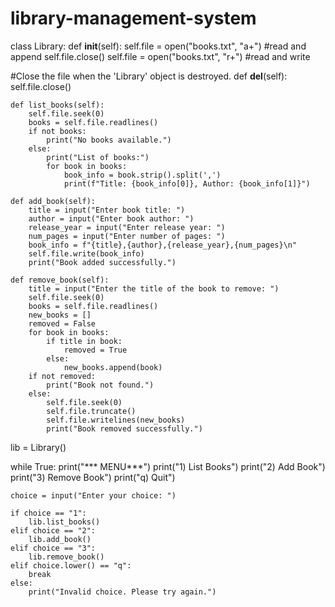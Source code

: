 # library-management-system
class Library:
    def __init__(self):
        self.file = open("books.txt", "a+") #read and append
        self.file.close()
        self.file = open("books.txt", "r+") #read and write
        
#Close the file when the 'Library' object is destroyed.
    def __del__(self):
        self.file.close()

    def list_books(self):
        self.file.seek(0)
        books = self.file.readlines()
        if not books:
            print("No books available.")
        else:
            print("List of books:")
            for book in books:
                book_info = book.strip().split(',')
                print(f"Title: {book_info[0]}, Author: {book_info[1]}")

    def add_book(self):
        title = input("Enter book title: ")
        author = input("Enter book author: ")
        release_year = input("Enter release year: ")
        num_pages = input("Enter number of pages: ")
        book_info = f"{title},{author},{release_year},{num_pages}\n"
        self.file.write(book_info)
        print("Book added successfully.")

    def remove_book(self):
        title = input("Enter the title of the book to remove: ")
        self.file.seek(0)
        books = self.file.readlines()
        new_books = []
        removed = False
        for book in books:
            if title in book:
                removed = True
            else:
                new_books.append(book)
        if not removed:
            print("Book not found.")
        else:
            self.file.seek(0)
            self.file.truncate()
            self.file.writelines(new_books)
            print("Book removed successfully.")

lib = Library()

while True:
    print("*** MENU***")
    print("1) List Books")
    print("2) Add Book")
    print("3) Remove Book")
    print("q) Quit")
    
    choice = input("Enter your choice: ")
    
    if choice == "1":
        lib.list_books()
    elif choice == "2":
        lib.add_book()
    elif choice == "3":
        lib.remove_book()
    elif choice.lower() == "q":
        break
    else:
        print("Invalid choice. Please try again.")

